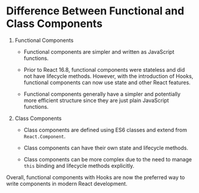 # Difference Between Functional and Class Components

1. Functional Components

    - Functional components are simpler and written as JavaScript functions.

    - Prior to React 16.8, functional components were stateless and did not have lifecycle   methods. However, with the introduction of Hooks, functional components can now use state and other React features.

    - Functional components generally have a simpler and potentially more efficient structure since they are just plain JavaScript functions.

2. Class Components

    - Class components are defined using ES6 classes and extend from `React.Component`.

    - Class components can have their own state and lifecycle methods.

    - Class components can be more complex due to the need to manage `this` binding and lifecycle methods explicitly.


Overall, functional components with Hooks are now the preferred way to write components in modern React development.